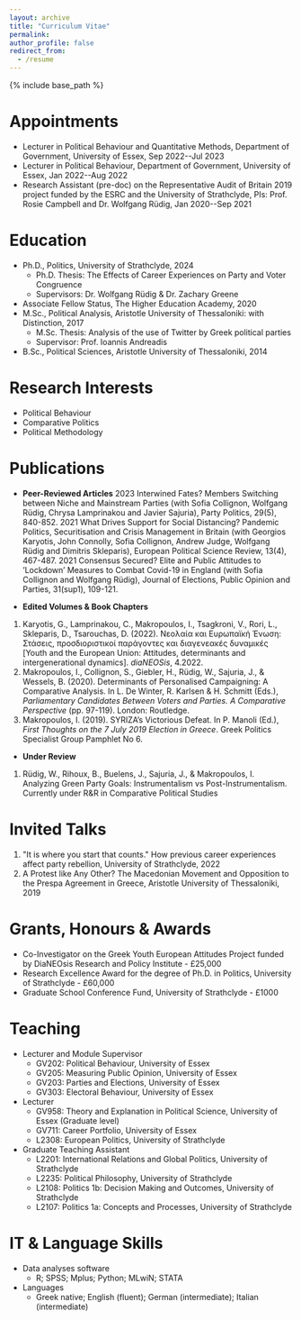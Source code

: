 ```yaml
---
layout: archive
title: "Curriculum Vitae"
permalink: 
author_profile: false
redirect_from:
  - /resume
---
```


{% include base_path %}

Appointments
======
* Lecturer in Political Behaviour and Quantitative Methods, Department of Government, University of Essex, Sep 2022--Jul 2023
* Lecturer in Political Behaviour, Department of Government, University of Essex, Jan 2022--Aug 2022
* Research Assistant (pre-doc) on the Representative Audit of Britain 2019 project funded by the ESRC and the University of Strathclyde, PIs: Prof. Rosie Campbell and Dr. Wolfgang Rüdig, Jan 2020--Sep 2021
  
Education
======
* Ph.D., Politics, University of Strathclyde, 2024 
  * Ph.D. Thesis: The Effects of Career Experiences on Party and Voter Congruence
  * Supervisors: Dr. Wolfgang Rüdig & Dr. Zachary Greene 
* Associate Fellow Status, The Higher Education Academy, 2020
* M.Sc., Political Analysis, Aristotle University of Thessaloniki: with Distinction, 2017
  * M.Sc. Thesis: Analysis of the use of Twitter by Greek political parties
  * Supervisor: Prof. Ioannis Andreadis
* B.Sc., Political Sciences, Aristotle University of Thessaloniki, 2014

  
Research Interests
======
* Political Behaviour
* Comparative Politics
* Political Methodology

Publications
======
* **Peer-Reviewed Articles**
2023 Interwined Fates? Members Switching between Niche and Mainstream Parties (with Sofia Collignon, Wolfgang Rüdig, Chrysa Lamprinakou and Javier Sajuria), Party Politics, 29(5), 840-852.
2021 What Drives Support for Social Distancing? Pandemic Politics, Securitisation and Crisis Management in Britain (with Georgios Karyotis, John Connolly, Sofia Collignon, Andrew Judge, Wolfgang Rüdig and Dimitris Skleparis), European Political Science Review, 13(4), 467-487.
2021 Consensus Secured? Elite and Public Attitudes to ’Lockdown’ Measures to Combat Covid-19 in England (with Sofia Collignon and Wolfgang Rüdig), Journal of Elections, Public Opinion and Parties, 31(sup1), 109-121.

* **Edited Volumes & Book Chapters**
1. Karyotis, G., Lamprinakou, C., Makropoulos, I., Tsagkroni, V., Rori, L., Skleparis, D., Tsarouchas, D. (2022). Νεολαία και Ευρωπαϊκή Ένωση: Στάσεις, προσδιοριστικοί παράγοντες και διαγενεακές δυναμικές [Youth and the European Union: Attitudes, determinants and intergenerational dynamics]. *diaNEOSis*, 4.2022.
2. Makropoulos, I., Collignon, S., Giebler, H., Rüdig, W., Sajuria, J., & Wessels, B. (2020). Determinants of Personalised Campaigning: A Comparative Analysis. In L. De Winter, R. Karlsen & H. Schmitt (Eds.), *Parliamentary Candidates Between Voters and Parties. A Comparative Perspective* (pp. 97-119). London: Routledge.
3. Makropoulos, I. (2019). SYRIZA’s Victorious Defeat. In P. Manoli (Ed.), *First Thoughts on the 7 July 2019 Election in Greece*. Greek Politics Specialist Group Pamphlet No 6.

* **Under Review**
1. Rüdig, W., Rihoux, B., Buelens, J., Sajuria, J., & Makropoulos, I. Analyzing Green Party Goals: Instrumentalism vs Post-Instrumentalism. Currently under R&R in Comparative Political Studies

Invited Talks
======
1. "It is where you start that counts." How previous career experiences affect party rebellion, University of Strathclyde, 2022
2. A Protest like Any Other? The Macedonian Movement and Opposition to the Prespa Agreement in Greece, Aristotle University of Thessaloniki, 2019
    
Grants, Honours & Awards
======
* Co-Investigator on the Greek Youth European Attitudes Project funded by DiaNEOsis
Research and Policy Institute - £25,000
* Research Excellence Award for the degree of Ph.D. in Politics, University of Strathclyde - £60,000
* Graduate School Conference Fund, University of Strathclyde - £1000

Teaching 
======
  
* Lecturer and Module Supervisor 
  * GV202: Political Behaviour, University of Essex 
  * GV205: Measuring Public Opinion, University of Essex
  * GV203: Parties and Elections, University of Essex 
  * GV303: Electoral Behaviour, University of Essex
* Lecturer 
  * GV958: Theory and Explanation in Political Science, University of Essex (Graduate level)
  * GV711: Career Portfolio, University of Essex
  * L2308: European Politics, University of Strathclyde
* Graduate Teaching Assistant
  * L2201: International Relations and Global Politics, University of Strathclyde
  * L2235: Political Philosophy, University of Strathclyde
  * L2108: Politics 1b: Decision Making and Outcomes, University of Strathclyde
  * L2107: Politics 1a: Concepts and Processes, University of Strathclyde
  
IT & Language Skills
======
* Data analyses software
  * R; SPSS; Mplus; Python; MLwiN; STATA
* Languages
  * Greek native; English (fluent); German (intermediate); Italian (intermediate)


